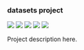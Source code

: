 ### datasets project

[![](https://travis-ci.org/ohnosequences/datasets.svg?branch=master)](https://travis-ci.org/ohnosequences/datasets)
[![](https://img.shields.io/codacy/c297af178893452f8452ace696540270.svg)](https://www.codacy.com/app/era7/datasets)
[![](https://img.shields.io/github/release/ohnosequences/datasets.svg)](https://github.com/ohnosequences/datasets/releases/latest)
[![](https://img.shields.io/badge/license-AGPLv3-blue.svg)](https://tldrlegal.com/license/gnu-affero-general-public-license-v3-%28agpl-3.0%29)
[![](https://img.shields.io/badge/contact-gitter_chat-dd1054.svg)](https://gitter.im/ohnosequences/datasets)

Project description here.
